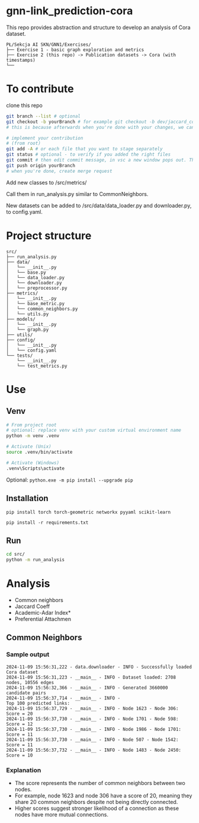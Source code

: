 # gnn-link_prediction-cora
This repo provides abstraction and structure to develop an analysis of Cora dataset.

```
PŁ/Sekcja AI SKN/GNN1/Exercises/
├── Exercise 1 - basic graph exploration and metrics
├── Exercise 2 (this repo) -> Publication datasets -> Cora (with timestamps)
└──
```

# To contribute
clone this repo

```bash
git branch --list # optional
git checkout -b yourBranch # for example git checkout -b dev/jaccard_coeff or prod/jaccard_coeff
# this is because afterwards when you're done with your changes, we can merge it to the main branch

# implement your contribution
# (from root)
git add -A # or each file that you want to stage separately
git status # optional - to verify if you added the right files
git commit # then edit commit message, in vsc a new window pops out. The title should be a concise slogan of the change, description should detail for example features, what they do and what for
git push origin yourBranch
# when you're done, create merge request
```

Add new classes to /src/metrics/

Call them in run_analysis.py similar to CommonNeighbors.

New datasets can be added to /src/data/data_loader.py and downloader.py, to config.yaml. 

# Project structure
```
src/
├── run_analysis.py
├── data/
│   └── __init__.py
│   └── base.py
│   └── data_loader.py
│   └── downloader.py
│   └── preprocessor.py
├── metrics/
│   └── __init__.py
│   └── base_metric.py
│   └── common_neighbors.py
│   └── utils.py
├── models/
│   └── __init__.py
│   └── graph.py
├── utils/
├── config/
│   └── __init__.py
│   └── config.yaml
└── tests/
    └── __init__.py
    └── test_metrics.py
```

# Use
## Venv
```bash
# From project root
# optional: replace venv with your custom virtual environment name
python -m venv .venv

# Activate (Unix)
source .venv/bin/activate

# Activate (Windows)
.venv\Scripts\activate
```
Optional:
`python.exe -m pip install --upgrade pip`

## Installation
`pip install torch torch-geometric networkx pyyaml scikit-learn`
<!-- `pip freeze | grep -E "torch|^torch-|^torch=|^torch$|torch-geometric|pytorch" > requirements.txt` -->
`pip install -r requirements.txt`

## Run
```bash
cd src/
python -m run_analysis
```

# Analysis
- Common neighbors
- Jaccard Coeff
- Academic-Adar Index*
- Preferential Attachmen

## Common Neighbors
<!-- TODO: move to docs/ -->
### Sample output
```
2024-11-09 15:56:31,222 - data.downloader - INFO - Successfully loaded Cora dataset
2024-11-09 15:56:31,223 - __main__ - INFO - Dataset loaded: 2708 nodes, 10556 edges
2024-11-09 15:56:32,366 - __main__ - INFO - Generated 3660000 candidate pairs
2024-11-09 15:56:37,714 - __main__ - INFO - 
Top 100 predicted links:
2024-11-09 15:56:37,729 - __main__ - INFO - Node 1623 - Node 306: Score = 20
2024-11-09 15:56:37,730 - __main__ - INFO - Node 1701 - Node 598: Score = 12
2024-11-09 15:56:37,730 - __main__ - INFO - Node 1986 - Node 1701: Score = 11
2024-11-09 15:56:37,730 - __main__ - INFO - Node 507 - Node 1542: Score = 11
2024-11-09 15:56:37,732 - __main__ - INFO - Node 1483 - Node 2450: Score = 10
```

### Explanation
- The score represents the number of common neighbors between two nodes.
- For example, node 1623 and node 306 have a score of 20, meaning they share 20 common neighbors despite not being directly connected.
- Higher scores suggest stronger likelihood of a connection as these nodes have more mutual connections.